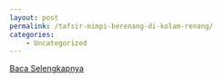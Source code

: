 ```yaml
---
layout: post
permalink: /tafsir-mimpi-berenang-di-kolam-renang/
categories:
    - Uncategorized
---
```


[Baca Selengkapnya](/08)